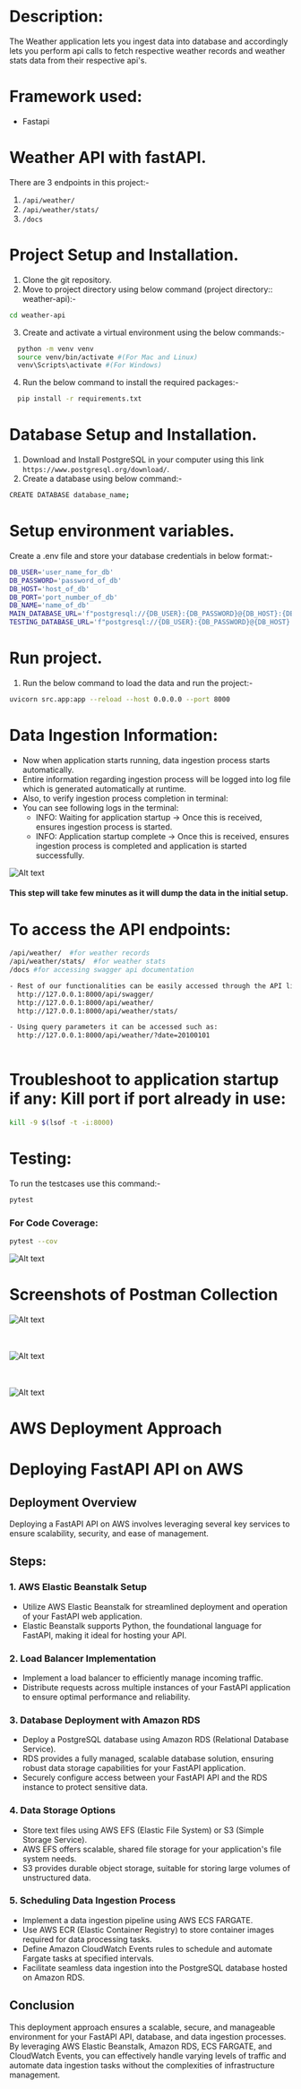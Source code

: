 # Description:
The Weather application lets you ingest data into database and accordingly lets you perform api calls to fetch respective weather records and weather stats data from their respective api's.

# Framework used:
- Fastapi

# Weather API with fastAPI.
There are 3 endpoints in this project:-
  1. `/api/weather/`
  2. `/api/weather/stats/`
  3. `/docs`

# Project Setup and Installation.
1. Clone the git repository.
2. Move to project directory using below command (project directory:: weather-api):-
```bash
cd weather-api
```
3. Create and activate a virtual environment using the below commands:-
```bash
  python -m venv venv
  source venv/bin/activate #(For Mac and Linux)
  venv\Scripts\activate #(For Windows)
```
4. Run the below command to install the required packages:-
```bash 
  pip install -r requirements.txt
  ```

# Database Setup and Installation.
1. Download and Install PostgreSQL in your computer using this link `https://www.postgresql.org/download/`.
2. Create a database using below command:-
```bash
CREATE DATABASE database_name;
```

# Setup environment variables.
Create a .env file and store your database credentials in below format:-
```bash
DB_USER='user_name_for_db'
DB_PASSWORD='password_of_db'
DB_HOST='host_of_db'
DB_PORT='port_number_of_db'
DB_NAME='name_of_db'
MAIN_DATABASE_URL='f"postgresql://{DB_USER}:{DB_PASSWORD}@{DB_HOST}:{DB_PORT}/{DB_NAME}"'
TESTING_DATABASE_URL='f"postgresql://{DB_USER}:{DB_PASSWORD}@{DB_HOST}:{DB_PORT}/{DB_NAME}"'
```

# Run project.

1. Run the below command to load the data and run the project:-
```bash
uvicorn src.app:app --reload --host 0.0.0.0 --port 8000 
```

# Data Ingestion Information:
- Now when application starts running, data ingestion process starts automatically.
- Entire information regarding ingestion process will be logged into log file which is generated automatically at runtime.
- Also, to verify ingestion process completion in terminal: 
- You can see following logs in the terminal:
  - INFO:     Waiting for application startup -> Once this is received, ensures ingestion process is started.
  - INFO:     Application startup complete -> Once this is received, ensures ingestion process is completed and application is started successfully.

![Alt text](static/server.png?raw=true "weather")

#### This step will take few minutes as it will dump the data in the initial setup.

# To access the API endpoints:
```bash
/api/weather/  #for weather records
/api/weather/stats/  #for weather stats
/docs #for accessing swagger api documentation

- Rest of our functionalities can be easily accessed through the API links:
  http://127.0.0.1:8000/api/swagger/
  http://127.0.0.1:8000/api/weather/
  http://127.0.0.1:8000/api/weather/stats/

- Using query parameters it can be accessed such as:
  http://127.0.0.1:8000/api/weather/?date=20100101
  
```
# Troubleshoot to application startup if any: Kill port if port already in use:
```bash
kill -9 $(lsof -t -i:8000)
```

# Testing:
To run the testcases use this command:-
```bash
pytest
```

### For Code Coverage:
```bash
pytest --cov
```

![Alt text](static/pytestcov.png?raw=true "weather")

# Screenshots of Postman Collection

![Alt text](static/postman1.png?raw=true "weather")

<br><br>
![Alt text](static/postman2.png?raw=true "weather")

<br><br>
![Alt text](static/swagger2.png?raw=true "weather")

# AWS Deployment Approach
# Deploying FastAPI API on AWS

## Deployment Overview
Deploying a FastAPI API on AWS involves leveraging several key services to ensure scalability, security, and ease of management.

## Steps:

### 1. AWS Elastic Beanstalk Setup
- Utilize AWS Elastic Beanstalk for streamlined deployment and operation of your FastAPI web application.
- Elastic Beanstalk supports Python, the foundational language for FastAPI, making it ideal for hosting your API.

### 2. Load Balancer Implementation
- Implement a load balancer to efficiently manage incoming traffic.
- Distribute requests across multiple instances of your FastAPI application to ensure optimal performance and reliability.

### 3. Database Deployment with Amazon RDS
- Deploy a PostgreSQL database using Amazon RDS (Relational Database Service).
- RDS provides a fully managed, scalable database solution, ensuring robust data storage capabilities for your FastAPI application.
- Securely configure access between your FastAPI API and the RDS instance to protect sensitive data.

### 4. Data Storage Options
- Store text files using AWS EFS (Elastic File System) or S3 (Simple Storage Service).
- AWS EFS offers scalable, shared file storage for your application's file system needs.
- S3 provides durable object storage, suitable for storing large volumes of unstructured data.

### 5. Scheduling Data Ingestion Process
- Implement a data ingestion pipeline using AWS ECS FARGATE.
- Use AWS ECR (Elastic Container Registry) to store container images required for data processing tasks.
- Define Amazon CloudWatch Events rules to schedule and automate Fargate tasks at specified intervals.
- Facilitate seamless data ingestion into the PostgreSQL database hosted on Amazon RDS.

## Conclusion
This deployment approach ensures a scalable, secure, and manageable environment for your FastAPI API, database, and data ingestion processes.
By leveraging AWS Elastic Beanstalk, Amazon RDS, ECS FARGATE, and CloudWatch Events, you can effectively handle varying levels of traffic and automate data ingestion tasks without the complexities of infrastructure management.
